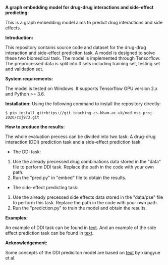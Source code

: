 **A graph embedding model for drug-drug interactions and side-effect predicting:**

This is a graph embedding model aims to predict drug interactions and side effects.

**Introduction:**

This repository contains source code and dataset for the drug-drug interaction and side-effect prediciton task. A model is designed to solve these two biomedical task. The model is implemented through Tensorflow. The preprocessed data is split into 3 sets including training set, testing set and validation set.

**System requirements:**

The model is tested on Windows. It supports Tensorflow GPU version 2.x and Python >= 3.6. 

**Installation:** 
Using the following command to install the repository directly:

`
$ pip install git+https://git-teaching.cs.bham.ac.uk/mod-msc-proj-2020/cxj973.git
`

**How to produce the results:**

The whole evaluation precess can be divided into two task: A drug-drug interaction (DDI) prediction task and a side-effect prediction task.

- The DDI task:
1. Use the already precessed drug combinations data stored in the "data" file to perform DDI task. Replace the path in the code with your own path.
2. Run the "pred.py" in "embed" file to obtain the results.

- The side-effect predicting task:
1. Use the already precessed side effects data stored in the "data/pse" file to perform this task. Replace the path in the code with your own path.
2. Run the "prediction.py" to train the model and obtain the results.

**Examples:**

An example of DDI task can be found in [text](https://git-teaching.cs.bham.ac.uk/mod-msc-proj-2020/cxj973/-/blob/main/embed/pred.ipynb). And an example of the side effect prediction task can be found in [text](https://git-teaching.cs.bham.ac.uk/mod-msc-proj-2020/cxj973/-/blob/main/prediction.ipynb).

**Acknowledgement:**

Some concepts of the DDI prediciton model are based on [text](https://github.com/xiangyue9607/BioNEV) by xiangyue et al.

